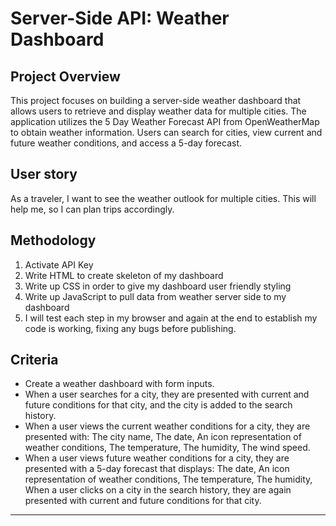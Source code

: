 # Server-Side API: Weather Dashboard

## Project Overview

This project focuses on building a server-side weather dashboard that allows users to retrieve and display weather data for multiple cities. The application utilizes the 5 Day Weather Forecast API from OpenWeatherMap to obtain weather information. Users can search for cities, view current and future weather conditions, and access a 5-day forecast.

## User story
As a traveler, I want to see the weather outlook for multiple cities.
This will help me, so I can plan trips accordingly.

## Methodology
1. Activate API Key
2. Write HTML to create skeleton of my dashboard
3. Write up CSS in order to give my dashboard user friendly styling
4. Write up JavaScript to pull data from weather server side to my dashboard
5. I will test each step in my browser and again at the end to establish my code is working, fixing any bugs before publishing.

## Criteria
- Create a weather dashboard with form inputs.
- When a user searches for a city, they are presented with current and future conditions for that city, and the city is added to the search history.
- When a user views the current weather conditions for a city, they are presented with: The city name, The date, An icon representation of weather conditions, The temperature, The humidity, The wind speed.
- When a user views future weather conditions for a city, they are presented with a 5-day forecast that displays: The date, An icon representation of weather conditions, The temperature, The humidity, When a user clicks on a city in the search history, they are again presented with current and future conditions for that city.


<!-- Screen shot -->

<!-- Github link -->

<!-- Published link -->



---

